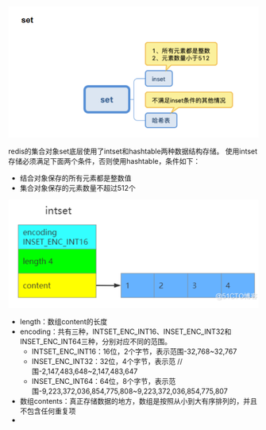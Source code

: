 
![img_2.png](img_2.png)

redis的集合对象set底层使用了intset和hashtable两种数据结构存储。
使用intset存储必须满足下面两个条件，否则使用hashtable，条件如下：

* 结合对象保存的所有元素都是整数值
* 集合对象保存的元素数量不超过512个

![img.png](img.png)

* length：数组content的长度
* encoding：共有三种，INTSET_ENC_INT16、INSET_ENC_INT32和INSET_ENC_INT64三种，分别对应不同的范围。
  * INTSET_ENC_INT16：16位，2个字节，表示范围-32,768~32,767
  * INSET_ENC_INT32：32位，4个字节，表示范 //围-2,147,483,648~2,147,483,647
  * INSET_ENC_INT64：64位，8个字节，表示范围-9,223,372,036,854,775,808~9,223,372,036,854,775,807 
* 数组contents：真正存储数据的地方，数组是按照从小到大有序排列的，并且不包含任何重复项
* 

